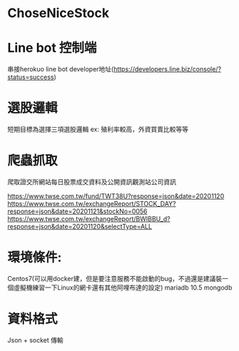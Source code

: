 # ChoseNiceStock

# Line bot 控制端
串接herokuo
line bot developer地址(https://developers.line.biz/console/?status=success)
# 選股邏輯
短期目標為選擇三項選股邏輯
ex: 
殖利率較高，外資買賣比較等等

# 爬蟲抓取
爬取證交所網站每日股票成交資料及公開資訊觀測站公司資訊

https://www.twse.com.tw/fund/TWT38U?response=json&date=20201120
https://www.twse.com.tw/exchangeReport/STOCK_DAY?response=json&date=20201121&stockNo=0056
https://www.twse.com.tw/exchangeReport/BWIBBU_d?response=json&date=20201120&selectType=ALL

# 環境條件:
Centos7(可以用docker建，但是要注意服務不能啟動的bug，不過還是建議裝一個虛擬機練習一下Linux的網卡還有其他阿哩布達的設定)
mariadb 10.5
mongodb

# 資料格式
Json + socket 傳輸